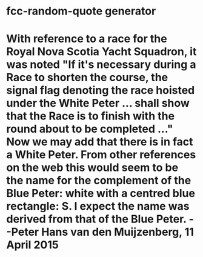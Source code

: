 # fcc-random-quote generator
# With reference to a race for the Royal Nova Scotia Yacht Squadron, it was noted "If it's necessary during a Race to shorten the course, the signal flag denoting the race hoisted under the White Peter ... shall show that the Race is to finish with the round about to be completed ..." Now we may add that there is in fact a White Peter. From other references on the web this would seem to be the name for the complement of the Blue Peter: white with a centred blue rectangle: S. I expect the name was derived from that of the Blue Peter. --Peter Hans van den Muijzenberg, 11 April 2015